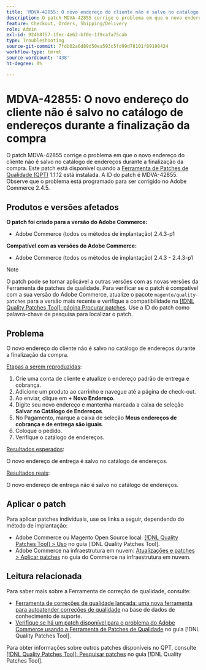```yaml
---
title: 'MDVA-42855: O novo endereço do cliente não é salvo no catálogo de endereços durante a finalização da compra '
description: O patch MDVA-42855 corrige o problema em que o novo endereço do cliente não é salvo no catálogo de endereços durante a finalização da compra. Este patch está disponível quando a [Ferramenta de correções de qualidade (QPT)](https://experienceleague.adobe.com/en/docs/commerce-operations/tools/quality-patches-tool/quality-patches-tool-to-self-serve-quality-patches) 1.1.12 está instalada. A ID do patch é MDVA-42855. Observe que o problema está programado para ser corrigido no Adobe Commerce 2.4.5.
feature: Checkout, Orders, Shipping/Delivery
role: Admin
exl-id: 924b8f57-1fec-4e62-bf0e-1f9cafa75cab
type: Troubleshooting
source-git-commit: 7fdb02a6d89d50ea593c5fd99d78101f89198424
workflow-type: tm+mt
source-wordcount: '438'
ht-degree: 0%

---
```


# MDVA-42855: O novo endereço do cliente não é salvo no catálogo de endereços durante a finalização da compra

O patch MDVA-42855 corrige o problema em que o novo endereço do cliente não é salvo no catálogo de endereços durante a finalização da compra. Este patch está disponível quando a [Ferramenta de Patches de Qualidade (QPT)](https://experienceleague.adobe.com/en/docs/commerce-operations/tools/quality-patches-tool/quality-patches-tool-to-self-serve-quality-patches) 1.1.12 está instalada. A ID do patch é MDVA-42855. Observe que o problema está programado para ser corrigido no Adobe Commerce 2.4.5.

## Produtos e versões afetados

**O patch foi criado para a versão do Adobe Commerce:**

* Adobe Commerce (todos os métodos de implantação) 2.4.3-p1

**Compatível com as versões do Adobe Commerce:**

* Adobe Commerce (todos os métodos de implantação) 2.4.3 - 2.4.3-p1

>[!NOTE]
>
>O patch pode se tornar aplicável a outras versões com as novas versões da Ferramenta de patches de qualidade. Para verificar se o patch é compatível com a sua versão do Adobe Commerce, atualize o pacote `magento/quality-patches` para a versão mais recente e verifique a compatibilidade na [[!DNL Quality Patches Tool]: página Procurar patches](https://experienceleague.adobe.com/en/docs/commerce-operations/tools/quality-patches-tool/quality-patches-tool-to-self-serve-quality-patches). Use a ID do patch como palavra-chave de pesquisa para localizar o patch.

## Problema

O novo endereço do cliente não é salvo no catálogo de endereços durante a finalização da compra.

<u>Etapas a serem reproduzidas</u>:

1. Crie uma conta de cliente e atualize o endereço padrão de entrega e cobrança.
1. Adicione um produto ao carrinho e navegue até a página de check-out.
1. Ao enviar, clique em **+ Novo Endereço**.
1. Digite seu novo endereço e mantenha marcada a caixa de seleção **Salvar no Catálogo de Endereços**.
1. No Pagamento, marque a caixa de seleção **Meus endereços de cobrança e de entrega são iguais**.
1. Coloque o pedido.
1. Verifique o catálogo de endereços.

<u>Resultados esperados</u>:

O novo endereço de entrega é salvo no catálogo de endereços.

<u>Resultados reais</u>:

O novo endereço de entrega não é salvo no catálogo de endereços.

## Aplicar o patch

Para aplicar patches individuais, use os links a seguir, dependendo do método de implantação:

* Adobe Commerce ou Magento Open Source local: [[!DNL Quality Patches Tool] > Uso](/help/tools/quality-patches-tool/usage.md) no guia [!DNL Quality Patches Tool].
* Adobe Commerce na infraestrutura em nuvem: [Atualizações e patches > Aplicar patches](https://experienceleague.adobe.com/docs/commerce-cloud-service/user-guide/develop/upgrade/apply-patches.html) no guia do Commerce na infraestrutura em nuvem.

## Leitura relacionada

Para saber mais sobre a Ferramenta de correção de qualidade, consulte:

* [Ferramenta de correções de qualidade lançada: uma nova ferramenta para autoatender correções de qualidade](https://experienceleague.adobe.com/en/docs/commerce-operations/tools/quality-patches-tool/quality-patches-tool-to-self-serve-quality-patches) na base de dados de conhecimento de suporte.
* [Verifique se há um patch disponível para o problema do Adobe Commerce usando a Ferramenta de Patches de Qualidade](/help/tools/quality-patches-tool/patches-available-in-qpt/check-patch-for-magento-issue-with-magento-quality-patches.md) no guia [!DNL Quality Patches Tool].

Para obter informações sobre outros patches disponíveis no QPT, consulte [[!DNL Quality Patches Tool]: Pesquisar patches](https://experienceleague.adobe.com/tools/commerce-quality-patches/index.html) no guia [!DNL Quality Patches Tool].
